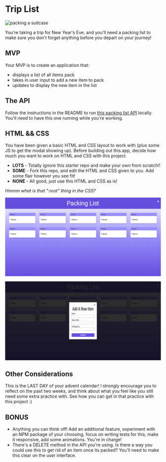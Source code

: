 # Trip List

![packing a suitcase](https://media.giphy.com/media/10b2mfpiglNd4c/giphy.gif)


You're taking a trip for New Year's Eve, and you'll need a packing list to make sure you don't forget anything before you depart on your journey! 

## MVP
Your MVP is to create an application that:
* displays a list of all items pack
* takes in user input to add a new item to pack
* updates to display the new item in the list 

## The API
Follow the instructions in the README to run [this packing list API](https://github.com/turingschool-examples/packing-list-api) locally. You'll need to have this one running while you're working. 

## HTML && CSS

You have been given a basic HTML and CSS layout to work with (plus some JS to get the modal showing up). Before building out this app, decide how much you want to work on HTML and CSS with this project. 
* **LOTS** - Totally ignore this starter repo and make your own from scratch!!
* **SOME** - Fork this repo, and edit the HTML and CSS given to you. Add some flair however you see fit!
* **NONE** - All good, just use this HTML and CSS as is!

_Hmmm what is that ":root" thing in the CSS?_

![user interface](https://github.com/turingschool-examples/packing-list/blob/main/ui.png)


![modal open](https://github.com/turingschool-examples/packing-list/blob/main/modal.png)
 
 ## Other Considerations
 
This is the LAST DAY of your advent calendar! I strongly encourage you to reflect on the past two weeks, and think about what you feel like you still need some extra practice with. See how you can get in that practice with this project :) 

## BONUS
* Anything you can think off! Add an additional feature, experiment with an NPM package of your choosing, focus on writing tests for this, make it responsive, add some animations. You're in charge!
* There's a DELETE method in the API you're using. Is there a way you could use this to get rid of an item once its packed? You'll need to make this clear on the user interface. 

